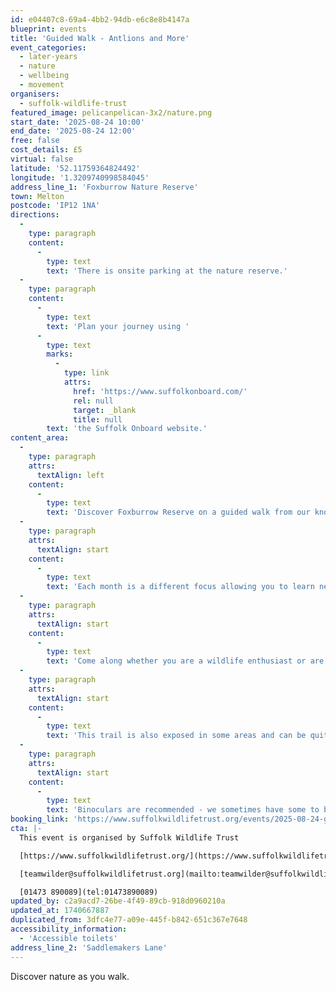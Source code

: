 ```yaml
---
id: e04407c8-69a4-4bb2-94db-e6c8e8b4147a
blueprint: events
title: 'Guided Walk - Antlions and More'
event_categories:
  - later-years
  - nature
  - wellbeing
  - movement
organisers:
  - suffolk-wildlife-trust
featured_image: pelicanpelican-3x2/nature.png
start_date: '2025-08-24 10:00'
end_date: '2025-08-24 12:00'
free: false
cost_details: £5
virtual: false
latitude: '52.11759364824492'
longitude: '1.3209740998584045'
address_line_1: 'Foxburrow Nature Reserve'
town: Melton
postcode: 'IP12 1NA'
directions:
  -
    type: paragraph
    content:
      -
        type: text
        text: 'There is onsite parking at the nature reserve.'
  -
    type: paragraph
    content:
      -
        type: text
        text: 'Plan your journey using '
      -
        type: text
        marks:
          -
            type: link
            attrs:
              href: 'https://www.suffolkonboard.com/'
              rel: null
              target: _blank
              title: null
        text: 'the Suffolk Onboard website.'
content_area:
  -
    type: paragraph
    attrs:
      textAlign: left
    content:
      -
        type: text
        text: 'Discover Foxburrow Reserve on a guided walk from our knowledgeable wildlife guide Margaret. Both will take you through the mosaic that is Foxburrow Reserve. '
  -
    type: paragraph
    attrs:
      textAlign: start
    content:
      -
        type: text
        text: 'Each month is a different focus allowing you to learn new things and experience the seasonal change. We meet on the fourth Sunday of the month.'
  -
    type: paragraph
    attrs:
      textAlign: start
    content:
      -
        type: text
        text: 'Come along whether you are a wildlife enthusiast or are looking to improve your ID skills, everyone of all ages is welcome. We shall be exploring predominantly our red route which is a grass path and can be muddy in places. '
  -
    type: paragraph
    attrs:
      textAlign: start
    content:
      -
        type: text
        text: 'This trail is also exposed in some areas and can be quite hot during the summer months or windy/wet at other times so please dress for the outdoors.'
  -
    type: paragraph
    attrs:
      textAlign: start
    content:
      -
        type: text
        text: 'Binoculars are recommended - we sometimes have some to borrow.'
booking_link: 'https://www.suffolkwildlifetrust.org/events/2025-08-24-guided-monthly-walk-antlions-and-more'
cta: |-
  This event is organised by Suffolk Wildlife Trust

  [https://www.suffolkwildlifetrust.org/](https://www.suffolkwildlifetrust.org/)

  [teamwilder@suffolkwildlifetrust.org](mailto:teamwilder@suffolkwildlifetrust.org)

  [01473 890089](tel:01473890089)
updated_by: c2a9acd7-26be-4f49-89cb-918d0960210a
updated_at: 1740667887
duplicated_from: 3dfc4e77-a09e-445f-b842-651c367e7648
accessibility_information:
  - 'Accessible toilets'
address_line_2: 'Saddlemakers Lane'
---
```

Discover nature as you walk.